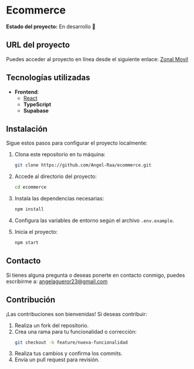 # Ecommerce

**Estado del proyecto:** En desarrollo 🚧

## URL del proyecto

Puedes acceder al proyecto en línea desde el siguiente enlace:
[Zonal Movil](https://zonalmovil.netlify.app/)

## Tecnologías utilizadas

- **Frontend**:
  - [React](https://reactjs.org/)
  - **TypeScript**
  - **Supabase**

## Instalación

Sigue estos pasos para configurar el proyecto localmente:

1. Clona este repositorio en tu máquina:
   ```bash
   git clone https://github.com/Angel-Raa/ecommerce.git
   ```
2. Accede al directorio del proyecto:
   ```bash
   cd ecommerce
   ```
3. Instala las dependencias necesarias:
   ```bash
   npm install
   ```
4. Configura las variables de entorno según el archivo `.env.example`.

5. Inicia el proyecto:
   ```bash
   npm start
   ```

## Contacto

Si tienes alguna pregunta o deseas ponerte en contacto conmigo, puedes escribirme a:
[angelagueror23@gmail.com](mailto:angelagueror23@gmail.com)

## Contribución

¡Las contribuciones son bienvenidas! Si deseas contribuir:

1. Realiza un fork del repositorio.
2. Crea una rama para tu funcionalidad o corrección:
   ```bash
   git checkout -b feature/nueva-funcionalidad
   ```
3. Realiza tus cambios y confirma los commits.
4. Envía un pull request para revisión.



